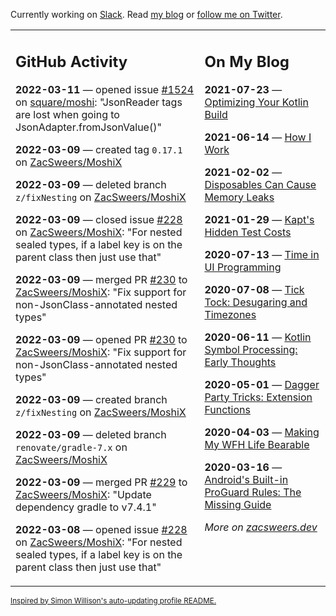 Currently working on [Slack](https://slack.com/). Read [my blog](https://zacsweers.dev/) or [follow me on Twitter](https://twitter.com/ZacSweers).

<table><tr><td valign="top" width="60%">

## GitHub Activity
<!-- githubActivity starts -->
**2022-03-11** — opened issue [#1524](https://github.com/square/moshi/issues/1524) on [square/moshi](https://github.com/square/moshi): "JsonReader tags are lost when going to JsonAdapter.fromJsonValue()"

**2022-03-09** — created tag `0.17.1` on [ZacSweers/MoshiX](https://github.com/ZacSweers/MoshiX)

**2022-03-09** — deleted branch `z/fixNesting` on [ZacSweers/MoshiX](https://github.com/ZacSweers/MoshiX)

**2022-03-09** — closed issue [#228](https://github.com/ZacSweers/MoshiX/issues/228) on [ZacSweers/MoshiX](https://github.com/ZacSweers/MoshiX): "For nested sealed types, if a label key is on the parent class then just use that"

**2022-03-09** — merged PR [#230](https://github.com/ZacSweers/MoshiX/pull/230) to [ZacSweers/MoshiX](https://github.com/ZacSweers/MoshiX): "Fix support for non-JsonClass-annotated nested types"

**2022-03-09** — opened PR [#230](https://github.com/ZacSweers/MoshiX/pull/230) to [ZacSweers/MoshiX](https://github.com/ZacSweers/MoshiX): "Fix support for non-JsonClass-annotated nested types"

**2022-03-09** — created branch `z/fixNesting` on [ZacSweers/MoshiX](https://github.com/ZacSweers/MoshiX)

**2022-03-09** — deleted branch `renovate/gradle-7.x` on [ZacSweers/MoshiX](https://github.com/ZacSweers/MoshiX)

**2022-03-09** — merged PR [#229](https://github.com/ZacSweers/MoshiX/pull/229) to [ZacSweers/MoshiX](https://github.com/ZacSweers/MoshiX): "Update dependency gradle to v7.4.1"

**2022-03-08** — opened issue [#228](https://github.com/ZacSweers/MoshiX/issues/228) on [ZacSweers/MoshiX](https://github.com/ZacSweers/MoshiX): "For nested sealed types, if a label key is on the parent class then just use that"
<!-- githubActivity ends -->
</td><td valign="top" width="40%">

## On My Blog
<!-- blog starts -->
**2021-07-23** — [Optimizing Your Kotlin Build](https://www.zacsweers.dev/optimizing-your-kotlin-build/)

**2021-06-14** — [How I Work](https://www.zacsweers.dev/how-i-work/)

**2021-02-02** — [Disposables Can Cause Memory Leaks](https://www.zacsweers.dev/disposables-can-cause-memory-leaks/)

**2021-01-29** — [Kapt's Hidden Test Costs](https://www.zacsweers.dev/kapts-hidden-test-costs/)

**2020-07-13** — [Time in UI Programming](https://www.zacsweers.dev/time-in-ui/)

**2020-07-08** — [Tick Tock: Desugaring and Timezones](https://www.zacsweers.dev/ticktock-desugaring-timezones/)

**2020-06-11** — [Kotlin Symbol Processing: Early Thoughts](https://www.zacsweers.dev/kotlin-symbol-processor-early-thoughts/)

**2020-05-01** — [Dagger Party Tricks: Extension Functions](https://www.zacsweers.dev/dagger-party-tricks-extension-functions/)

**2020-04-03** — [Making My WFH Life Bearable](https://www.zacsweers.dev/making-wfh-life-bearable/)

**2020-03-16** — [Android's Built-in ProGuard Rules: The Missing Guide](https://www.zacsweers.dev/android-proguard-rules/)
<!-- blog ends -->
_More on [zacsweers.dev](https://zacsweers.dev/)_
</td></tr></table>

<sub><a href="https://simonwillison.net/2020/Jul/10/self-updating-profile-readme/">Inspired by Simon Willison's auto-updating profile README.</a></sub>